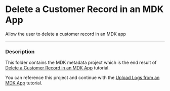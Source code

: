 # Delete a Customer Record in an MDK App
Allow the user to delete a customer record in an MDK app

***
### Description

This folder contains the MDK metadata project which is the end result of [Delete a Customer Record in an MDK App](https://developers.sap.com/tutorials/cp-mobile-dev-kit-delete-customer.html) tutorial.

You can reference this project and continue with the [Upload Logs from an MDK App](https://developers.sap.com/tutorials/cp-mobile-dev-kit-upload-logs.html) tutorial.